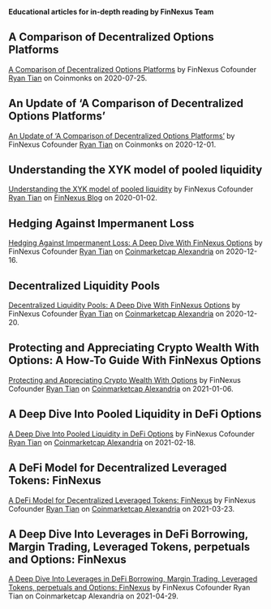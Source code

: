**Educational articles for in-depth reading by FinNexus Team**

## A Comparison of Decentralized Options Platforms
[A Comparison of Decentralized Options Platforms](https://medium.com/coinmonks/a-comparison-of-decentralized-options-platforms-140b1421c71c) by FinNexus Cofounder [Ryan Tian](https://twitter.com/rainiefield) on Coinmonks on 2020-07-25.

## An Update of ‘A Comparison of Decentralized Options Platforms’
[An Update of ‘A Comparison of Decentralized Options Platforms’](https://medium.com/coinmonks/an-update-of-a-comparison-of-decentralized-options-platforms-91b14d3a6170) by FinNexus Cofounder [Ryan Tian](https://twitter.com/rainiefield) on Coinmonks on 2020-12-01.

## Understanding the XYK model of pooled liquidity
[Understanding the XYK model of pooled liquidity](https://medium.com/finnexus/understanding-the-xyk-model-of-pooled-liquidity-7340fdc20d9c)  by FinNexus Cofounder [Ryan Tian](https://twitter.com/rainiefield) on [FinNexus Blog](https://medium.com/finnexus) on 2020-01-02.

## Hedging Against Impermanent Loss
[Hedging Against Impermanent Loss: A Deep Dive With FinNexus Options](https://coinmarketcap.com/alexandria/article/hedging-against-impermanent-loss-a-deep-dive-with-finnexus-options) by FinNexus Cofounder [Ryan Tian](https://twitter.com/rainiefield) on [Coinmarketcap Alexandria](https://coinmarketcap.com/alexandria/) on 2020-12-16.

## Decentralized Liquidity Pools
[Decentralized Liquidity Pools: A Deep Dive With FinNexus Options](https://coinmarketcap.com/alexandria/article/decentralized-liquidity-pools-a-deep-dive-with-finnexus-options) by FinNexus Cofounder [Ryan Tian](https://twitter.com/rainiefield) on [Coinmarketcap Alexandria](https://coinmarketcap.com/alexandria/) on 2020-12-20.

## Protecting and Appreciating Crypto Wealth With Options: A How-To Guide With FinNexus Options
[Protecting and Appreciating Crypto Wealth With Options](https://coinmarketcap.com/alexandria/article/protecting-and-appreciating-crypto-wealth-with-options) by FinNexus Cofounder [Ryan Tian](https://twitter.com/rainiefield) on [Coinmarketcap Alexandria](https://coinmarketcap.com/alexandria/) on 2021-01-06.

## A Deep Dive Into Pooled Liquidity in DeFi Options
[A Deep Dive Into Pooled Liquidity in DeFi Options](https://coinmarketcap.com/alexandria/article/a-deep-dive-into-pooled-liquidity-in-defi-options-finnexus) by FinNexus Cofounder [Ryan Tian](https://twitter.com/rainiefield) on [Coinmarketcap Alexandria](https://coinmarketcap.com/alexandria/) on 2021-02-18.

## A DeFi Model for Decentralized Leveraged Tokens: FinNexus
[A DeFi Model for Decentralized Leveraged Tokens: FinNexus](https://coinmarketcap.com/alexandria/article/a-defi-model-for-decentralized-leveraged-tokens-finnexus) by FinNexus Cofounder [Ryan Tian](https://twitter.com/rainiefield) on [Coinmarketcap Alexandria](https://coinmarketcap.com/alexandria/) on 2021-03-23.

## A Deep Dive Into Leverages in DeFi Borrowing, Margin Trading, Leveraged Tokens, perpetuals and Options: FinNexus
[A Deep Dive Into Leverages in DeFi Borrowing, Margin Trading, Leveraged Tokens, perpetuals and Options: FinNexus](https://coinmarketcap.com/alexandria/article/a-deep-dive-into-leverages-in-defi-borrowing-margin-trading-leveraged-tokens-and-options-finnexus) by FinNexus Cofounder Ryan Tian on Coinmarketcap Alexandria on 2021-04-29.